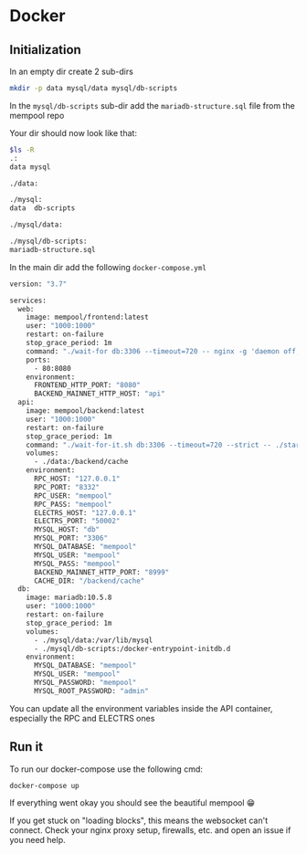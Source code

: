 # Docker

## Initialization

In an empty dir create 2 sub-dirs

```bash
mkdir -p data mysql/data mysql/db-scripts
```

In the `mysql/db-scripts` sub-dir add the `mariadb-structure.sql` file from the mempool repo

Your dir should now look like that:

```bash
$ls -R
.:
data mysql

./data:

./mysql:
data  db-scripts

./mysql/data:

./mysql/db-scripts:
mariadb-structure.sql
```

In the main dir add the following `docker-compose.yml`

```bash
version: "3.7"

services:
  web:
    image: mempool/frontend:latest
    user: "1000:1000"
    restart: on-failure
    stop_grace_period: 1m
    command: "./wait-for db:3306 --timeout=720 -- nginx -g 'daemon off;'"
    ports:
      - 80:8080
    environment:
      FRONTEND_HTTP_PORT: "8080"
      BACKEND_MAINNET_HTTP_HOST: "api"
  api:
    image: mempool/backend:latest
    user: "1000:1000"
    restart: on-failure
    stop_grace_period: 1m
    command: "./wait-for-it.sh db:3306 --timeout=720 --strict -- ./start.sh"
    volumes:
      - ./data:/backend/cache
    environment:
      RPC_HOST: "127.0.0.1"
      RPC_PORT: "8332"
      RPC_USER: "mempool"
      RPC_PASS: "mempool"
      ELECTRS_HOST: "127.0.0.1"
      ELECTRS_PORT: "50002"
      MYSQL_HOST: "db"
      MYSQL_PORT: "3306"
      MYSQL_DATABASE: "mempool"
      MYSQL_USER: "mempool"
      MYSQL_PASS: "mempool"
      BACKEND_MAINNET_HTTP_PORT: "8999"
      CACHE_DIR: "/backend/cache"
  db:
    image: mariadb:10.5.8
    user: "1000:1000"
    restart: on-failure
    stop_grace_period: 1m
    volumes:
      - ./mysql/data:/var/lib/mysql
      - ./mysql/db-scripts:/docker-entrypoint-initdb.d
    environment:
      MYSQL_DATABASE: "mempool"
      MYSQL_USER: "mempool"
      MYSQL_PASSWORD: "mempool"
      MYSQL_ROOT_PASSWORD: "admin"

```

You can update all the environment variables inside the API container, especially the RPC and ELECTRS ones

## Run it

To run our docker-compose use the following cmd:

```bash
docker-compose up
```

If everything went okay you should see the beautiful mempool :grin:

If you get stuck on "loading blocks", this means the websocket can't connect.
Check your nginx proxy setup, firewalls, etc. and open an issue if you need help.
